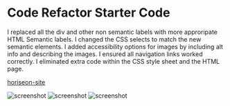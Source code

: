 # Code Refactor Starter Code

I replaced all the div and other non semantic labels with more approripate HTML Semantic labels.
I changed the CSS selects to match the new semantic elements.
I added accessibility options for images by including alt info and describing the images.
I ensured all navigation links worked correctly.
I eliminated extra code within the CSS style sheet and the HTML page.

[horiseon-site](https://dannyramirezgd.github.io/Challenge-1/)

![screenshot](https://github.com/dannyramirezgd/Challenge-1/blob/main/assets/screenshot-1.png "Screenshot of site")
![screenshot](https://github.com/dannyramirezgd/Challenge-1/blob/main/assets/screenshot-2.png "Screenshot of site")
![screenshot](https://github.com/dannyramirezgd/Challenge-1/blob/main/assets/screenshot-3.png "Screenshot of site")

